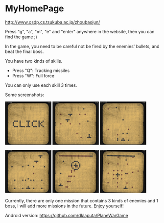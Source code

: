 # MyHomePage
http://www.osdp.cs.tsukuba.ac.jp/zhoubaojun/

Press "g", "a", "m", "e" and "enter" anywhere in the website, then you can find the game ;)

In the game, you need to be careful not be fired by the enemies' bullets, and beat the final boss. 

You have two kinds of skills.
- Press "Q": Tracking missiles
- Press "W": Full force

You can only use each skill 3 times.

Some screenshots:

<img src="https://github.com/dklaputa/MyHomePage/raw/master/Images/1.png" width="30%" /> <img src="https://github.com/dklaputa/MyHomePage/raw/master/Images/2.png" width="30%" /> <img src="https://github.com/dklaputa/MyHomePage/raw/master/Images/3.png" width="30%" />

<img src="https://github.com/dklaputa/MyHomePage/raw/master/Images/4.png" width="30%" /> <img src="https://github.com/dklaputa/MyHomePage/raw/master/Images/5.png" width="30%" /> <img src="https://github.com/dklaputa/MyHomePage/raw/master/Images/6.png" width="30%" />

Currently, there are only one mission that contains 3 kinds of enemies and 1 boss, I will add more missions in the future. Enjoy yourself!

Android version: https://github.com/dklaputa/PlaneWarGame
